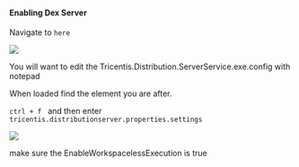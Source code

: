 
#### Enabling Dex Server

Navigate to ```here```

![](Pasted%20image%2020230216121419.png)

You will want to edit the Tricentis.Distribution.ServerService.exe.config with notepad

When loaded find the element you are after.

`ctrl + f ` and then enter `tricentis.distributionserver.properties.settings`

![](Pasted%20image%2020230216121615.png)

make sure the EnableWorkspacelessExecution is true